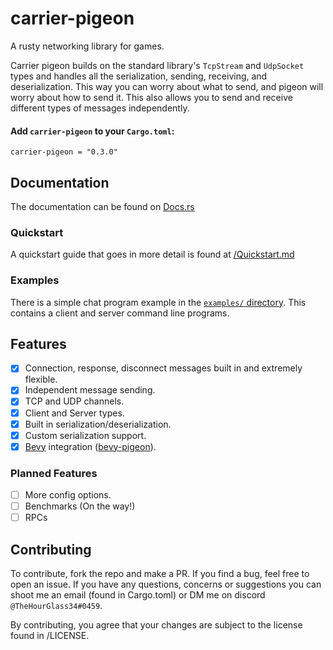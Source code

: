 # carrier-pigeon

A rusty networking library for games.

Carrier pigeon builds on the standard library's `TcpStream` and `UdpSocket` types and handles all the serialization, 
sending, receiving, and deserialization. This way you can worry about what to send, and pigeon will worry about how 
to send it. This also allows you to send and receive different types of messages independently.

#### Add `carrier-pigeon` to your `Cargo.toml`:
`carrier-pigeon = "0.3.0"`

## Documentation

The documentation can be found on [Docs.rs](https://docs.rs/carrier-pigeon)

### Quickstart

A quickstart guide that goes in more detail is found at [/Quickstart.md](Quickstart.md)

### Examples

There is a simple chat program example in the
[`examples/` directory](examples).
This contains a client and server command line programs.

## Features

- [x] Connection, response, disconnect messages built in and extremely flexible.
- [x] Independent message sending.
- [x] TCP and UDP channels.
- [x] Client and Server types.
- [x] Built in serialization/deserialization.
- [x] Custom serialization support.
- [x] [Bevy](https://bevyengine.org/) integration ([bevy-pigeon](https://github.com/MitchellMarinoDev/bevy-pigeon)).

### Planned Features

- [ ] More config options.
- [ ] Benchmarks (On the way!)
- [ ] RPCs

## Contributing

To contribute, fork the repo and make a PR. If you find a bug, feel free to open an issue. If you have any questions, 
concerns or suggestions you can shoot me an email (found in Cargo.toml) or DM me on discord `@TheHourGlass34#0459`.

By contributing, you agree that your changes are subject to the license found in /LICENSE.
